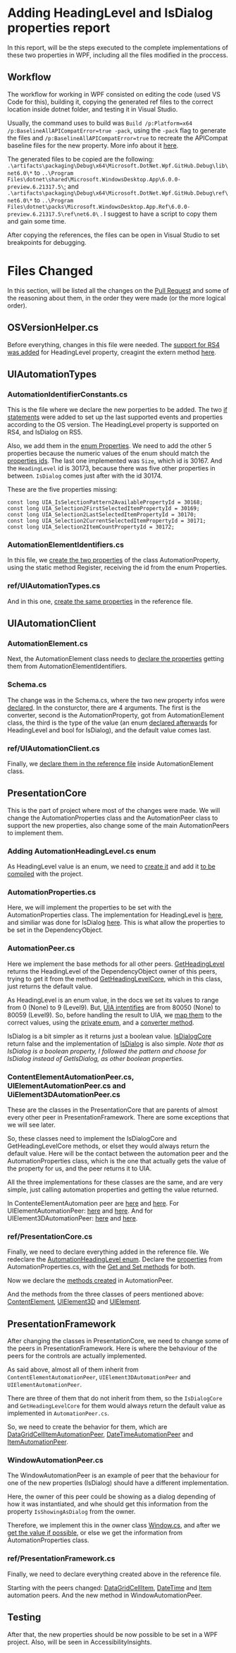 # Adding HeadingLevel and IsDialog properties report

In this report, will be the steps executed to the complete implementations of these two properties in WPF, including all the files modified in the proccess.

## Workflow

The workflow for working in WPF consisted on editing the code (used VS Code for this), building it, copying the generated ref files to the correct location inside dotnet folder, and testing it in Visual Studio.

Usually, the command uses to build was `Build /p:Platform=x64 /p:BaselineAllAPICompatError=true -pack`, using the `-pack` flag to generate the files and `/p:BaselineAllAPICompatError=true` to recreate the APICompat baseline files for the new property. More info about it [here](https://github.com/dotnet/wpf/blob/main/Documentation/api-compat.md). 

The generated files to be copied are the following: `.\artifacts\packaging\Debug\x64\Microsoft.DotNet.Wpf.GitHub.Debug\lib\net6.0\*` to `..\Program Files\dotnet\shared\Microsoft.WindowsDesktop.App\6.0.0-preview.6.21317.5\`; and `.\artifacts\packaging\Debug\x64\Microsoft.DotNet.Wpf.GitHub.Debug\ref\net6.0\*` to `..\Program Files\dotnet\packs\Microsoft.WindowsDesktop.App.Ref\6.0.0-preview.6.21317.5\ref\net6.0\` . I suggest to have a script to copy them and gain some time.

After copying the references, the files can be open in Visual Studio to set breakpoints for debugging.

# Files Changed

In this section, will be listed all the changes on the [Pull Request](https://github.com/dotnet/wpf/pull/4751) and some of the reasoning about them, in the order they were made (or the more logical order).
## OSVersionHelper.cs

Before everything, changes in this file were needed. The [support for RS4 was added](https://github.com/dotnet/wpf/pull/4751/files#diff-05f25cf93ed154b760ffd1f31b96af6ccf131f28b9f10c3cb4fac7fe19bb2d5bR53-R100) for HeadingLevel property, creagint the extern method [here](https://github.com/dotnet/wpf/pull/4751/files#diff-05f25cf93ed154b760ffd1f31b96af6ccf131f28b9f10c3cb4fac7fe19bb2d5bR146-R148).

## UIAutomationTypes
### AutomationIdentifierConstants.cs

This is the file where we declare the new porperties to be added. The two [if statements](https://github.com/dotnet/wpf/pull/4751/files#diff-326f5b75e658648db183d6a96e204cc6ed23e922ab94f7c54fe8cfaef8c3989fR34-R50) were added to set up the last supported events and properties according to the OS version. The HeadingLevel property is supported on RS4, and IsDialog on RS5.

Also, we add them in the [enum Properties](https://github.com/dotnet/wpf/pull/4751/files#diff-326f5b75e658648db183d6a96e204cc6ed23e922ab94f7c54fe8cfaef8c3989fR289-R296). We need to add the other 5 properties because the numeric values of the enum should match the [properties ids](https://docs.microsoft.com/en-us/windows/win32/winauto/uiauto-automation-element-propids). The last one implemented was `Size`, which id is 30167. And the `HeadingLevel` id is 30173, because there was five other properties in between. `IsDialog` comes just after with the id 30174. 

These are the five properties missing:
```
const long UIA_IsSelectionPattern2AvailablePropertyId = 30168;
const long UIA_Selection2FirstSelectedItemPropertyId = 30169;
const long UIA_Selection2LastSelectedItemPropertyId = 30170;
const long UIA_Selection2CurrentSelectedItemPropertyId = 30171;
const long UIA_Selection2ItemCountPropertyId = 30172;
```

### AutomationElementIdentifiers.cs

In this file, we [create the two properties](https://github.com/dotnet/wpf/pull/4751/files#diff-ea7f693cded819529c9149156deee9a7bbbcbeddfd2806100c983de3a6ff56b3R119-R124) of the class AutomationProperty, using the static method Register, receiving the id from the enum Properties.

### ref/UIAutomationTypes.cs

And in this one, [create the same properties](https://github.com/dotnet/wpf/pull/4751/files#diff-278bf69eb7c4b9176c567f08f1105b6b2bdd12afc10aeb10ba74ea340a8af31aR31-R35) in the reference file.
## UIAutomationClient
### AutomationElement.cs

Next, the AutomationElement class needs to [declare the properties](https://github.com/dotnet/wpf/pull/4751/files#diff-e86a5f335181123dd6804ccc6d309cef3f2c0ba24d35044225b055bcc24ca628R201-R210) getting them from AutomationElementIdentifiers.

### Schema.cs

The change was in the Schema.cs, where the two new property infos were [declared](https://github.com/dotnet/wpf/pull/4751/files#diff-06492e0436d0881739aa3bfa3052625528df07c8aefd87f86c51eab3683f7ac2R291-R292). In the consturctor, there are 4 arguments. The first is the converter, second is the AutomationProperty, got from AutomationElement class, the third is the type of the value (an enum [declared afterwards](https://github.com/dotnet/wpf/pull/4751/files#diff-06492e0436d0881739aa3bfa3052625528df07c8aefd87f86c51eab3683f7ac2R212-R225) for HeadingLevel and bool for IsDialog), and the default value comes last.

### ref/UIAutomationClient.cs

Finally, we [declare them in the reference file](https://github.com/dotnet/wpf/pull/4751/files#diff-08711d7b7f1b4b33e619ddd31b96005ca59095264e5c8edddc011f8574e45dc2R43-R47) inside AutomationElement class.

## PresentationCore

This is the part of project where most of the changes were made. We will change the AutomationProperties class and the AutomationPeer class to support the new properties, also change some of the main AutomationPeers to implement them.

### Adding AutomationHeadingLevel.cs enum

As HeadingLevel value is an enum, we need to [create it](https://github.com/dotnet/wpf/pull/4751/files#diff-302f99ca8bfc90091a2b7495d342b1b9dca89787033e5a290d1ea5cf6e534133R1-R68) and add it [to be compiled](https://github.com/dotnet/wpf/pull/4751/files#diff-2602bc5513a33eef826d95d5cba966d84e8e143bcb5e28fb8a7398fd6090ef3fR395) with the project.

### AutomationProperties.cs

Here, we will implement the properties to be set with the AutomationProperties class. The implementation for HeadingLevel is [here](https://github.com/dotnet/wpf/pull/4751/files#diff-292f16ac8e53da579b25b8c732224931dd04271f8eff5af074edd6f6efb46bd7R597-R630), and similiar was done for IsDialog [here](https://github.com/dotnet/wpf/pull/4751/files#diff-292f16ac8e53da579b25b8c732224931dd04271f8eff5af074edd6f6efb46bd7R632-R664). This is what allow the properties to be set in the DependencyObject.

### AutomationPeer.cs

Here we implement the base methods for all other peers. [GetHeadingLevel](https://github.com/dotnet/wpf/pull/4751/files#diff-2c34ffc37749fc235998a14c9a74dd042c2a413c18880a29c4ba842654c4217dR1279-R1304) returns the HeadingLevel of the DependencyObject owner of this peers, trying to get it from the method [GetHeadingLevelCore](https://github.com/dotnet/wpf/pull/4751/files#diff-2c34ffc37749fc235998a14c9a74dd042c2a413c18880a29c4ba842654c4217dR712-R717), which in this class, just returns the default value. 

As HeadingLevel is an enum value, in the docs we set its values to range from 0 (None) to 9 (Level9). But, [UIA intentifies](https://docs.microsoft.com/en-us/windows/win32/winauto/uiauto-heading-level-identifiers) are from 80050 (None) to 80059 (Level9). So, before handling the result to UIA, we [map them](https://github.com/dotnet/wpf/pull/4751/files#diff-2c34ffc37749fc235998a14c9a74dd042c2a413c18880a29c4ba842654c4217dR2174-R2177) to the correct values, using the [private enum](https://github.com/dotnet/wpf/pull/4751/files#diff-2c34ffc37749fc235998a14c9a74dd042c2a413c18880a29c4ba842654c4217dR1307-R1319), and a [converter method](https://github.com/dotnet/wpf/pull/4751/files#diff-2c34ffc37749fc235998a14c9a74dd042c2a413c18880a29c4ba842654c4217dR1320-R1346).

IsDialog is a bit simpler as it returns just a boolean value. [IsDialogCore](https://github.com/dotnet/wpf/pull/4751/files#diff-2c34ffc37749fc235998a14c9a74dd042c2a413c18880a29c4ba842654c4217dR655-R659) return false and the implementation of [IsDialog](https://github.com/dotnet/wpf/pull/4751/files#diff-2c34ffc37749fc235998a14c9a74dd042c2a413c18880a29c4ba842654c4217dR1354-R1375) is also simple. *Note that as IsDialog is a boolean property, I followed the pattern and choose for IsDialog instead of GetIsDialog, as other boolean properties.*

### ContentElementAutomationPeer.cs, UIElementAutomationPeer.cs and UiElement3DAutomationPeer.cs

These are the classes in the PresentationCore that are parents of almost every other peer in PresentationFramework. There are some exceptions that we will see later. 

So, these classes need to implement the IsDialogCore and GetHeadingLevelCore methods, or elset they would always return the default value. Here will be the contact between the automation peer and the AutomationProperties class, which is the one that actually gets the value of the property for us, and the peer returns it to UIA.

All the three implementations for these classes are the same, and are very simple, just calling automation properties and getting the value returned.

In ContenteElementAutomation peer are [here](https://github.com/dotnet/wpf/pull/4751/files#diff-04a0d1f88fbc6dc1f41662373c8ba94fcd2a51eebf7ae92c4bbd54064f9dc39dR216-R223) and [here](https://github.com/dotnet/wpf/pull/4751/files#diff-04a0d1f88fbc6dc1f41662373c8ba94fcd2a51eebf7ae92c4bbd54064f9dc39dR298-R306).
For UIElementAutomationPeer: [here](https://github.com/dotnet/wpf/pull/4751/files#diff-04a0d1f88fbc6dc1f41662373c8ba94fcd2a51eebf7ae92c4bbd54064f9dc39dR298-R306) and [here](https://github.com/dotnet/wpf/pull/4751/files#diff-46438e614debbc732b78f97523dec6218fcc790318cea23e5ebc27a6a47f0ac5R496-R504). And for UIElement3DAutomationPeer: [here](https://github.com/dotnet/wpf/pull/4751/files#diff-eea3a381ce717788d178965244e67012e68e1b88169a9d7539ca82c022b5225aR320-R325) and [here](https://github.com/dotnet/wpf/pull/4751/files#diff-eea3a381ce717788d178965244e67012e68e1b88169a9d7539ca82c022b5225aR395-R403).

### ref/PresentationCore.cs

Finally, we need to declare everything added in the reference file. We redeclare the [AutomationHeadingLevel enum](https://github.com/dotnet/wpf/pull/4751/files#diff-8e9f502efcdba2ed9b2e62342a20040d8c846ef2f77586310f09449bccbb6280R2129-R2143). Declare the [properties](https://github.com/dotnet/wpf/pull/4751/files#diff-8e9f502efcdba2ed9b2e62342a20040d8c846ef2f77586310f09449bccbb6280R2149-R2152) from AutomationProperties.cs, with the [Get and Set methods](https://github.com/dotnet/wpf/pull/4751/files#diff-8e9f502efcdba2ed9b2e62342a20040d8c846ef2f77586310f09449bccbb6280R2166-R2186) for both.

Now we declare the [methods created](https://github.com/dotnet/wpf/pull/4751/files#diff-8e9f502efcdba2ed9b2e62342a20040d8c846ef2f77586310f09449bccbb6280R2301-R2337) in AutomationPeer.

And the methods from the three classes of peers mentioned above: [ContentElement](https://github.com/dotnet/wpf/pull/4751/files#diff-8e9f502efcdba2ed9b2e62342a20040d8c846ef2f77586310f09449bccbb6280R2372-R2386), [UIElement3D](https://github.com/dotnet/wpf/pull/4751/files#diff-8e9f502efcdba2ed9b2e62342a20040d8c846ef2f77586310f09449bccbb6280R2444-R2458) and [UIElement](https://github.com/dotnet/wpf/pull/4751/files#diff-8e9f502efcdba2ed9b2e62342a20040d8c846ef2f77586310f09449bccbb6280R2480-R2494).

## PresentationFramework

After changing the classes in PresentationCore, we need to change some of the peers in PresentationFramework. Here is where the behaviour of the peers for the controls are actually implemented.

As said above, almost all of them inherit from `ContentElementAutomationPeer`, `UIElement3DAutomationPeer` and `UIElementAutomationPeer`.

There are three of them that do not inherit from them, so the `IsDialogCore` and `GetHeadingLevelCore` for them would always return the default value as implemented in `AutomationPeer.cs`.

So, we need to create the behavior for them, which are [DataGridCellItemAutomationPeer](https://github.com/dotnet/wpf/pull/4751/files#diff-0139b9e223f77e31f3bb35e27f4f292be36b70e32a43e0bfe273ecec50ebb336R366-R437), [DateTimeAutomationPeer](https://github.com/dotnet/wpf/pull/4751/files#diff-9ae60429705ff9904cee36c08798523093563fbf4d1deb7b92f0bbd3445ac9cbR462-R545) and [ItemAutomationPeer](https://github.com/dotnet/wpf/pull/4751/files#diff-45edde82c5a382f0229e7094b77478a5f6c08b9f919159a747e03d9c116eb536R235-R468).

### WindowAutomationPeer.cs

The WindowAutomationPeer is an example of peer that the behaviour for one of the new properties (IsDialog) should have a different implementation. 

Here, the owner of this peer could be showing as a dialog depending of how it was instantiated, and whe should get this information from the property `IsShowingAsDialog` from the owner.

Therefore, we implement this in the owner class [Window.cs](https://github.com/dotnet/wpf/pull/4751/files#diff-30ce94d35c72b94385aa439cafead5bd0677f7b4037f0fefcfc7a03d3730a681R1282-R1292), and after we [get the value if possible](https://github.com/dotnet/wpf/pull/4751/files#diff-53c3d38740b19f10d386f48fe04225d8a602b466b8a260d8cdd2a64a386f5b88R91-R103), or else we get the information from AutomationProperties class.

### ref/PresentationFramework.cs

Finally, we need to declare everything created above in the reference file.

 Starting with the peers changed: [DataGridCellItem](https://github.com/dotnet/wpf/pull/4751/files#diff-8c5e1efe3927fbf477c421d45b1896e23bbedbd69d8770ce9e994c223bff0414R2406-R2421), [DateTime](https://github.com/dotnet/wpf/pull/4751/files#diff-8c5e1efe3927fbf477c421d45b1896e23bbedbd69d8770ce9e994c223bff0414R2545-R2560) and [Item](https://github.com/dotnet/wpf/pull/4751/files#diff-8c5e1efe3927fbf477c421d45b1896e23bbedbd69d8770ce9e994c223bff0414R2802-R2816) automation peers.  And the new method in WindowAutomationPeer.

 ## Testing

 After that, the new properties should be now possible to be set in a WPF project. Also, will be seen in AccessibilityInsights.